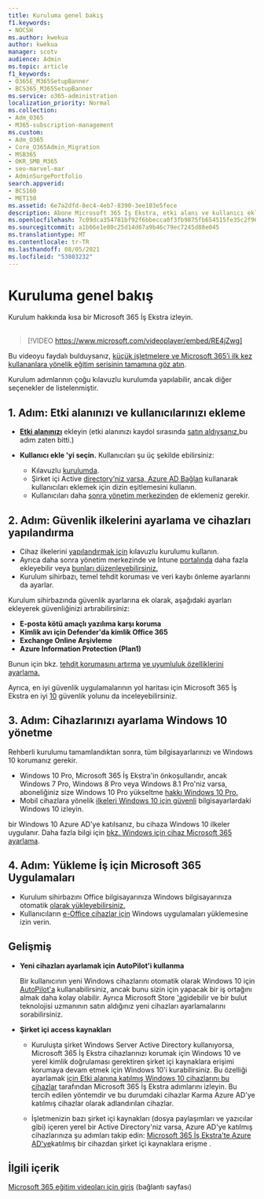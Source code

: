 ```yaml
---
title: Kuruluma genel bakış
f1.keywords:
- NOCSH
ms.author: kwekua
author: kwekua
manager: scotv
audience: Admin
ms.topic: article
f1_keywords:
- O365E_M365SetupBanner
- BCS365_M365SetupBanner
ms.service: o365-administration
localization_priority: Normal
ms.collection:
- Adm_O365
- M365-subscription-management
ms.custom:
- Adm_O365
- Core_O365Admin_Migration
- MSB365
- OKR_SMB_M365
- seo-marvel-mar
- AdminSurgePortfolio
search.appverid:
- BCS160
- MET150
ms.assetid: 6e7a2dfd-8ec4-4eb7-8390-3ee103e5fece
description: Abone Microsoft 365 İş Ekstra, etki alanı ve kullanıcı eklemeye, güvenlik ilkelerini ayarlamaya ve daha fazlası için kurulum adımlarını öğrenin.
ms.openlocfilehash: 7c09dca354781bf92f6bbecca0f3fb9875fb654515fe35c2f96cc780a894a764
ms.sourcegitcommit: a1b66e1e80c25d14d67a9b46c79ec7245d88e045
ms.translationtype: MT
ms.contentlocale: tr-TR
ms.lasthandoff: 08/05/2021
ms.locfileid: "53803232"
---
```

# <a name="overview-of-setup"></a>Kuruluma genel bakış

Kurulum hakkında kısa bir Microsoft 365 İş Ekstra izleyin.<br><br>

> [!VIDEO https://www.microsoft.com/videoplayer/embed/RE4jZwg] 

Bu videoyu faydalı bulduysanız, [küçük işletmelere ve Microsoft 365’i ilk kez kullananlara yönelik eğitim serisinin tamamına göz atın](../business-video/index.yml).

Kurulum adımlarının çoğu kılavuzlu kurulumda yapılabilir, ancak diğer seçenekler de listelenmiştir.

## <a name="step-1-add-your-domain-and-users"></a>1. Adım: Etki alanınızı ve kullanıcılarınızı ekleme

   - **[Etki alanınızı](set-up.md#add-your-domain-to-personalize-sign-in)** ekleyin (etki alanınızı kaydol sırasında [satın aldıysanız,](sign-up.md)bu adım zaten bitti.)

   - **Kullanıcı ekle 'yi seçin.** Kullanıcıları şu üç şekilde ebilirsiniz:
        - Kılavuzlu [kurulumda](set-up.md#add-users-in-the-wizard).
        - Şirket içi Active [directory'niz varsa, Azure AD Bağlan](../enterprise/set-up-directory-synchronization.md) kullanarak kullanıcıları eklemek için dizin eşitlemesini kullanın.
        - Kullanıcıları daha [sonra yönetim merkezinden](../admin/add-users/add-users.md) de eklemeniz gerekir.
## <a name="step-2-set-up-security-policies-and-configure-devices"></a>2. Adım: Güvenlik ilkelerini ayarlama ve cihazları yapılandırma 

  - Cihaz ilkelerini [yapılandırmak için](set-up.md#protect-your-organization) kılavuzlu kurulumu kullanın. 
  - Ayrıca daha sonra yönetim merkezinde ve Intune [portalında](view-policies-and-devices.md) daha fazla ekleyebilir veya [bunları düzenleyebilirsiniz.](/intune/tutorial-walkthrough-intune-portal)
  - Kurulum sihirbazı, temel tehdit koruması ve veri kaybı önleme ayarlarını da ayarlar.
  
  Kurulum sihirbazında güvenlik ayarlarına ek olarak, aşağıdaki ayarları ekleyerek güvenliğinizi artırabilirsiniz:

- **E-posta kötü amaçlı yazılıma karşı koruma**
- **Kimlik avı için Defender'da kimlik Office 365**
- **Exchange Online Arşivleme**
- **Azure Information Protection (Plan1)**

Bunun için bkz. [tehdit korumasını artırma](increase-threat-protection.md) [ve uyumluluk özelliklerini ayarlama.](set-up-compliance.md)

Ayrıca, en iyi güvenlik uygulamalarının yol haritası için Microsoft 365 İş Ekstra en iyi [10](/office365/admin/security-and-compliance/secure-your-business-data) güvenlik yolunu da inceleyebilirsiniz.

## <a name="step-3-set-up-and-manage-windows-10-devices"></a>3. Adım: Cihazlarınızı ayarlama Windows 10 yönetme

Rehberli kurulumu tamamlandıktan sonra, tüm bilgisayarlarınızı ve Windows 10 korumanız gerekir.
  
- Windows 10 Pro, Microsoft 365 İş Ekstra'in [](pre-requisites-for-data-protection.md) önkoşullarıdır, ancak Windows 7 Pro, Windows 8 Pro veya Windows 8.1 Pro'niz varsa, aboneliğiniz size Windows 10 Pro yükseltme [hakkı Windows 10 Pro.](./upgrade-to-windows-pro-creators-update.md)
- Mobil cihazlara yönelik [ilkeleri Windows 10 için güvenli](secure-win-10-pcs.md) bilgisayarlardaki Windows 10 izleyin.

bir Windows 10 Azure AD'ye katılsanız, bu cihaza Windows 10 ilkeler uygulanır. Daha fazla bilgi için [bkz. Windows için cihaz Microsoft 365 ayarlama](set-up-windows-devices.md).

## <a name="step-4-install-microsoft-365-apps-for-business"></a>4. Adım: Yükleme İş için Microsoft 365 Uygulamaları
- Kurulum sihirbazını Office bilgisayarınıza Windows bilgisayarınıza otomatik [olarak yükleyebilirsiniz.](set-up.md#deploy-office-365-client-apps)
- Kullanıcıların [e-Office cihazlar için](/office365/admin/setup/install-applications) Windows uygulamaları yüklemesine izin verin.
     
## <a name="advanced"></a>Gelişmiş
- **Yeni cihazları ayarlamak için AutoPilot'i kullanma**
            
     Bir kullanıcının yeni Windows cihazlarını otomatik olarak  Windows 10 için [AutoPilot'a](add-autopilot-devices-and-profile.md) kullanabilirsiniz, ancak bunu sizin [](https://www.microsoft.com/solution-providers/search) için yapacak bir iş ortağını almak daha kolay olabilir. Ayrıca Microsoft Store ['a](https://go.microsoft.com/fwlink/?linkid=874598)gidebilir ve bir bulut teknolojisi uzmanının satın aldığınız yeni cihazları ayarlamalarını sorabilirsiniz.

- **Şirket içi access kaynakları**

     - Kuruluşta şirket Windows Server Active Directory kullanıyorsa, Microsoft 365 İş Ekstra cihazlarınızı korumak için Windows 10 ve yerel kimlik doğrulaması gerektiren şirket içi kaynaklara erişimi korumaya devam etmek için Windows 10'i kurabilirsiniz. Bu özelliği ayarlamak [için Etki alanına katılmış Windows 10 cihazlarını bu cihazlar](manage-windows-devices.md) tarafından Microsoft 365 İş Ekstra adımlarını izleyin. Bu tercih edilen yöntemdir ve bu durumdaki cihazlar Karma Azure AD'ye katılmış cihazlar olarak adlandırılan cihazlar.

    - İşletmenizin bazı şirket içi kaynakları (dosya paylaşımları ve yazıcılar gibi) içeren yerel bir Active Directory'niz varsa, Azure AD'ye katılmış cihazlarınıza şu adımları takip edin: [Microsoft 365 İş Ekstra'te Azure AD'ye](access-resources.md)katılmış bir cihazdan şirket içi kaynaklara erişme .

## <a name="related-content"></a>İlgili içerik

[Microsoft 365 eğitim videoları için giriş](../business-video/index.yml) (bağlantı sayfası)